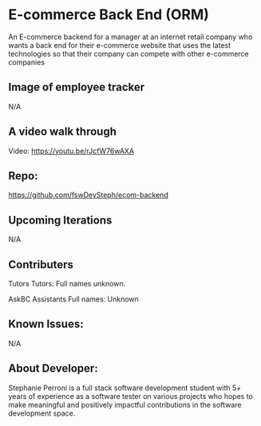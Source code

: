 # E-commerce Back End (ORM)
An E-commerce backend for a manager at an internet retail company
who wants a back end for their e-commerce website that uses the latest technologies so that their company can compete with other e-commerce companies

## Image of employee tracker

N/A

## A video walk through

Video: https://youtu.be/rJcfW76wAXA 

## Repo:
https://github.com/fswDevSteph/ecom-backend 

## Upcoming Iterations

N/A

## Contributers

Tutors
Tutors: Full names unknown.

AskBC Assistants
Full names: Unknown

## Known Issues:

N/A

## About Developer:

Stephanie Perroni is a full stack software development student with 5+ years of experience as a software tester on various projects who hopes to make meaningful and positively impactful contributions in the software development space.
